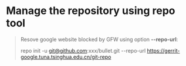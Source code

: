 # Manage the repository using repo tool

> Resove google website blocked by GFW using option **--repo-url**: 
>
> repo init -u git@github.com:xxx/bullet.git --repo-url https://gerrit-google.tuna.tsinghua.edu.cn/git-repo
